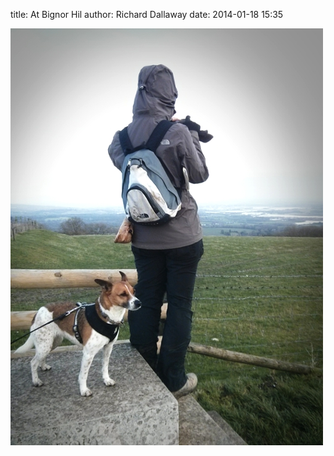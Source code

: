 
title: At Bignor Hil
author: Richard Dallaway
date: 2014-01-18 15:35

<div><a href="/media/tp_IMG_20140118_153430.jpg"><img src="/media/tp_thumb_IMG_20140118_153430.jpg" width="500" height="667"/></a></div>


  
      